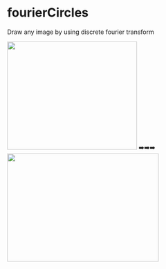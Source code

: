 # fourierCircles
Draw any image by using discrete fourier transform

<img src="https://github.com/shlomip100/fourierCircles/blob/main/Examples/photos/elephant.jpg" width="300" height="250" /> :arrow_right::arrow_right::arrow_right:
<img src="https://github.com/shlomip100/fourierCircles/blob/main/Examples/gifs/elephant.gif" width="350" height="250" />
